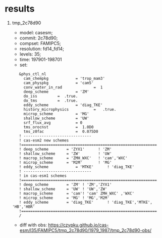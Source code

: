 # results

1. tmp_2c78d90

   - model: casesm; 
   - commit: 2c78d90; 
   - compset: FAMIPC5; 
   - resolution: fd14_fd14; 
   - levels: 35; 
   - time: 197901-198701
   - set:

   ```
      &phys_ctl_nl
        cam_chempkg            = 'trop_mam3'
        cam_physpkg            = 'cam5'
        conv_water_in_rad              =  1
        deep_scheme            = 'ZM'
        do_iss         =  .true.
        do_tms         =  .true.
        eddy_scheme            = 'diag_TKE'
        history_microphysics           =   .true.
        microp_scheme          = 'MG'
        shallow_scheme         = 'UW'
        srf_flux_avg           = 0
        tms_orocnst            =  1.0D0
        tms_z0fac              =  0.075D0
      ! ------------------------------
      ! cas-esm2 new schemes
      !============================================================
      ! deep_scheme        = 'ZYX1'      ! 'ZM'
      ! shallow_scheme     = 'ZW'        ! 'UW'
      ! macrop_scheme      = 'ZMH_WXC'   ! 'cam','WXC'
      ! microp_scheme      = 'M2M'       ! 'MG'
      ! eddy_scheme            = 'MTKE'      ! 'diag_TKE'
      ! ------------------------------
      ! in cas-esm1 schemes
      !============================================================
      ! deep_scheme        = 'ZM' ! 'ZM','ZYX1'
      ! shallow_scheme     = 'UW' ! 'UW','ZW'
      ! macrop_scheme      = 'cam'! 'cam' ZMH_WXC' ,'WXC'
      ! microp_scheme      = 'MG' ! 'MG','M2M'
      ! eddy_scheme        = 'diag_TKE'      ! 'diag_TKE','MTKE', 'HB','HBR'
      !============================================================
      /
   ```

   - diff with obs: https://czypku.github.io/cas-esm/l35/FAMIPC5/tmp_2c78d90/1979_1987/tmp_2c78d90-obs/
